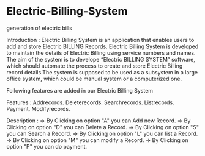 # Electric-Billing-System
generation of electric bills

Introduction :
Electric Billing System is an application that enables users to add and store Electric BILLING Records.
Electric Billing System is developed to maintain the details of Electric Billing using service numbers and names. The aim of the system is to develope “Electric BILLING SYSTEM” software, which should automate the process to create and store Electric Billing record details.The system is supposed to be used as a subsystem in a large office system, which could be manual system or a computerized one.

Following features are added in our Electric Billing System

Features :
Addrecords.
Deleterecords.
Searchrecords.
Listrecords.
Payment.
Modifyrecords.

Description :
=> By Clicking on option "A" you can Add new Record. => By Clicking on option "D" you can Delete a Record. => By Clicking on option "S" you can Search a Record. => By Clicking on option "L" you can list a Record. => By Clicking on option "M" you can modify a Record. => By Clicking on option "P" you can do payment.
